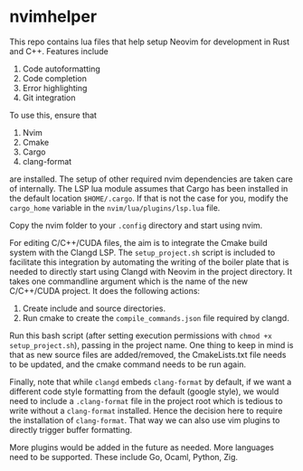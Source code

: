 # nvimhelper
This repo contains lua files that help setup Neovim for development in Rust and C++. Features include 

1. Code autoformatting 
2. Code completion 
3. Error highlighting 
4. Git integration

To use this, ensure that 
1. Nvim
2. Cmake
3. Cargo
4. clang-format

are installed. The setup of other required nvim dependencies are taken care of internally. The LSP lua module assumes that Cargo has been installed in the default location ``$HOME/.cargo``. If that is not the case for you, modify the ``cargo_home`` variable in the ``nvim/lua/plugins/lsp.lua`` file.

Copy the nvim folder to your ``.config`` directory and start using nvim.

For editing C/C++/CUDA files, the aim is to integrate the Cmake build system with the Clangd LSP. The ``setup_project.sh`` script is included to facilitate this integration by automating the writing of the boiler plate that is needed to directly start using Clangd with Neovim in the project directory. It takes one commandline argument which is the name of the new C/C++/CUDA project. It does the following actions:

1. Create include and source directories.
2. Run cmake to create the ``compile_commands.json`` file required by clangd. 

Run this bash script (after setting execution permissions with ``chmod +x setup_project.sh``), passing in the project name. One thing to keep in mind is that as new source files are added/removed, the CmakeLists.txt file needs to be updated, and the cmake command needs to be run again.

Finally, note that while ``clangd`` embeds ``clang-format`` by default, if we want a different code style formatting from the default (google style), we would need to include a ``.clang-format`` file in the project root which is tedious to write without a ``clang-format`` installed. Hence the decision here to require the installation of ``clang-format``. That way we can also use vim plugins to directly trigger buffer formatting.

More plugins would be added in the future as needed. More languages need to be supported. These include Go, Ocaml, Python, Zig.

